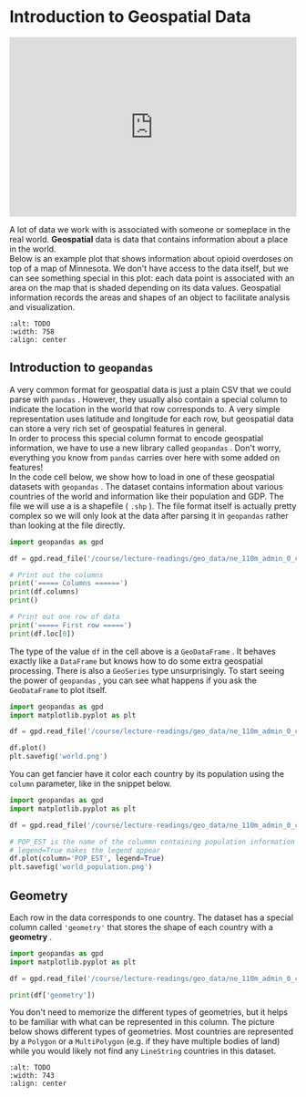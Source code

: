 # Introduction to Geospatial Data

<div style="position: relative; padding-bottom: 62.5%; height: 0;">
    <iframe src="https://www.loom.com/embed/10868442f5ff4b85b65788af88780c9c" frameborder="0" webkitallowfullscreen mozallowfullscreen allowfullscreen style="position: absolute; top: 0; left: 0; width: 100%; height: 100%;"></iframe>
</div>

A lot of data we work with is associated with someone or someplace in the real world. **Geospatial** data is data that contains information about a place in the world.  
Below is an example plot that shows information about opioid overdoses on top of a map of Minnesota. We don't have access to the data itself, but we can see something special in this plot: each data point is associated with an area on the map that is shaded depending on its data values. Geospatial information records the areas and shapes of an object to facilitate analysis and visualization.  
```{image} https://static.us.edusercontent.com/files/TspGBZsK4hClAyse74W8kJhL
:alt: TODO
:width: 758
:align: center
```

##  Introduction to `geopandas`   

A very common format for geospatial data is just a plain CSV that we could parse with `pandas` . However, they usually also contain a special column to indicate the location in the world that row corresponds to. A very simple representation uses latitude and longitude for each row, but geospatial data can store a very rich set of geospatial features in general.  
In order to process this special column format to encode geospatial information, we have to use a new library called `geopandas` . Don't worry, everything you know from `pandas` carries over here with some added on features!  
In the code cell below, we show how to load in one of these geospatial datasets with `geopandas` . The dataset contains information about various countries of the world and information like their population and GDP. The file we will use a is a shapefile ( `.shp` ). The file format itself is actually pretty complex so we will only look at the data after parsing it in `geopandas` rather than looking at the file directly.  
```python
import geopandas as gpd

df = gpd.read_file('/course/lecture-readings/geo_data/ne_110m_admin_0_countries.shp')

# Print out the columns
print('===== Columns ======')
print(df.columns)
print()

# Print out one row of data
print('===== First row =====')
print(df.loc[0])
```

The type of the value `df` in the cell above is a `GeoDataFrame` . It behaves exactly like a `DataFrame` but knows how to do some extra geospatial processing. There is also a `GeoSeries` type unsurprisingly. To start seeing the power of `geopandas` , you can see what happens if you ask the `GeoDataFrame` to plot itself.  
```python
import geopandas as gpd
import matplotlib.pyplot as plt

df = gpd.read_file('/course/lecture-readings/geo_data/ne_110m_admin_0_countries.shp')

df.plot()
plt.savefig('world.png')
```

You can get fancier have it color each country by its population using the `column` parameter, like in the snippet below.  
```python
import geopandas as gpd
import matplotlib.pyplot as plt

df = gpd.read_file('/course/lecture-readings/geo_data/ne_110m_admin_0_countries.shp')

# POP_EST is the name of the colummn containing population information
# legend=True makes the legend appear
df.plot(column='POP_EST', legend=True)
plt.savefig('world_population.png')
```

##  Geometry  

Each row in the data corresponds to one country. The dataset has a special column called `'geometry'` that stores the shape of each country with a **geometry** .  
```python
import geopandas as gpd
import matplotlib.pyplot as plt

df = gpd.read_file('/course/lecture-readings/geo_data/ne_110m_admin_0_countries.shp')

print(df['geometry'])
```

You don't need to memorize the different types of geometries, but it helps to be familiar with what can be represented in this column. The picture below shows different types of geometries. Most countries are represented by a `Polygon` or a `MultiPolygon` (e.g. if they have multiple bodies of land) while you would likely not find any `LineString` countries in this dataset.  
```{image} https://static.us.edusercontent.com/files/ssqySbFc6tlA3yol8wiEz6pC
:alt: TODO
:width: 743
:align: center
```

 
